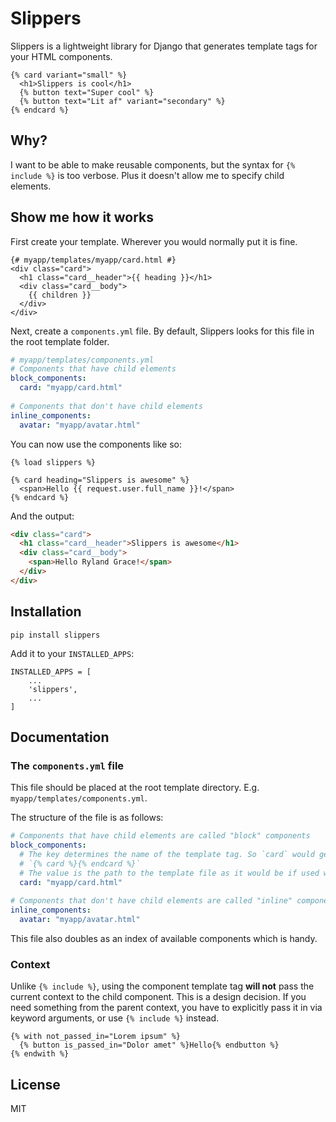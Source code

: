 # Slippers

Slippers is a lightweight library for Django that generates template tags for your HTML components.

```django
{% card variant="small" %}
  <h1>Slippers is cool</h1>
  {% button text="Super cool" %}
  {% button text="Lit af" variant="secondary" %}
{% endcard %}
```

## Why?

I want to be able to make reusable components, but the syntax for `{% include %}` is too verbose. Plus it doesn't allow me to specify child elements.

## Show me how it works

First create your template. Wherever you would normally put it is fine.

```django
{# myapp/templates/myapp/card.html #}
<div class="card">
  <h1 class="card__header">{{ heading }}</h1>
  <div class="card__body">
    {{ children }}
  </div>
</div>
```

Next, create a `components.yml` file. By default, Slippers looks for this file in the root template folder.

```yaml
# myapp/templates/components.yml
# Components that have child elements
block_components:
  card: "myapp/card.html"
 
# Components that don't have child elements
inline_components: 
  avatar: "myapp/avatar.html"
```

You can now use the components like so:

```django
{% load slippers %}

{% card heading="Slippers is awesome" %}
  <span>Hello {{ request.user.full_name }}!</span>
{% endcard %}
```

And the output:

```html
<div class="card">
  <h1 class="card__header">Slippers is awesome</h1>
  <div class="card__body">
    <span>Hello Ryland Grace!</span>
  </div>
</div>
```

## Installation

```
pip install slippers
```

Add it to your `INSTALLED_APPS`:

```
INSTALLED_APPS = [
    ...
    'slippers',
    ...
]
```

## Documentation

### The `components.yml` file

This file should be placed at the root template directory. E.g. `myapp/templates/components.yml`.

The structure of the file is as follows:

```yaml
# Components that have child elements are called "block" components
block_components:
  # The key determines the name of the template tag. So `card` would generate
  # `{% card %}{% endcard %}`
  # The value is the path to the template file as it would be if used with {% # include %}
  card: "myapp/card.html"
 
# Components that don't have child elements are called "inline" components
inline_components: 
  avatar: "myapp/avatar.html"
```

This file also doubles as an index of available components which is handy.

### Context

Unlike `{% include %}`, using the component template tag **will not** pass the
current context to the child component. This is a design decision. If you need
something from the parent context, you have to explicitly pass it in via keyword
arguments, or use `{% include %}` instead.

```django
{% with not_passed_in="Lorem ipsum" %}
  {% button is_passed_in="Dolor amet" %}Hello{% endbutton %}
{% endwith %}
```

## License

MIT
